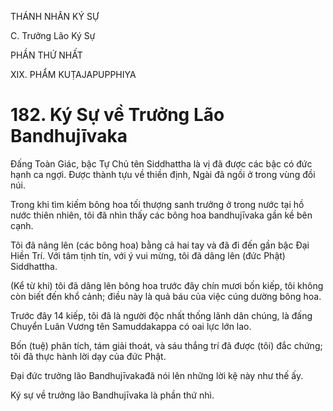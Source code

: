 THÁNH NHÂN KÝ SỰ

C. Trưởng Lão Ký Sự

PHẦN THỨ NHẤT

XIX. PHẨM KUṬAJAPUPPHIYA

# 182. Ký Sự về Trưởng Lão Bandhujīvaka

Đấng Toàn Giác, bậc Tự Chủ tên Siddhattha là vị đã được các bậc có đức hạnh ca ngợi. Được thành tựu về thiền định, Ngài đã ngồi ở trong vùng đồi núi.

Trong khi tìm kiếm bông hoa tối thượng sanh trưởng ở trong nước tại hồ nước thiên nhiên, tôi đã nhìn thấy các bông hoa bandhujīvaka gần kề bên cạnh.

Tôi đã nâng lên (các bông hoa) bằng cả hai tay và đã đi đến gần bậc Đại Hiền Trí. Với tâm tịnh tín, với ý vui mừng, tôi đã dâng lên (đức Phật) Siddhattha.

(Kể từ khi) tôi đã dâng lên bông hoa trước đây chín mươi bốn kiếp, tôi không còn biết đến khổ cảnh; điều này là quả báu của việc cúng dường bông hoa.

Trước đây 14 kiếp, tôi đã là người độc nhất thống lãnh dân chúng, là đấng Chuyển Luân Vương tên Samuddakappa có oai lực lớn lao.

Bốn (tuệ) phân tích, tám giải thoát, và sáu thắng trí đã được (tôi) đắc chứng; tôi đã thực hành lời dạy của đức Phật.

Đại đức trưởng lão Bandhujīvakađã nói lên những lời kệ này như thế ấy.

Ký sự về trưởng lão Bandhujīvaka là phần thứ nhì.
